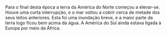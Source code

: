 ﻿Para o final desta época a terra da América do Norte começou a elevar-se. Houve uma curta interrupção, e o mar voltou a cobrir cerca de metade dos seus leitos anteriores. Esta foi uma inundação breve, e a maior parte da terra logo ficou bem acima da água. A América do Sul ainda estava ligada à Europa por meio da África.